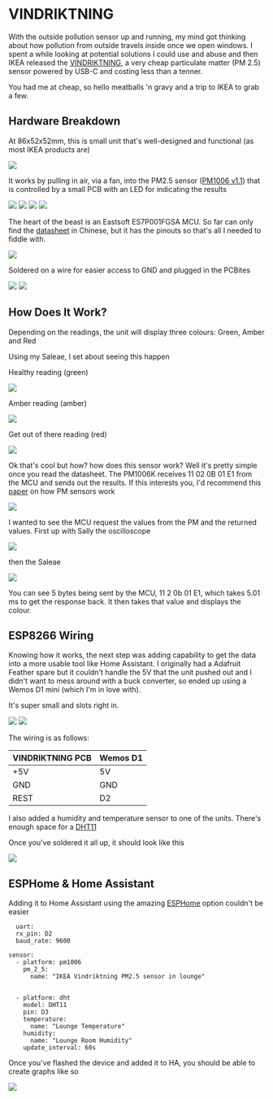 # VINDRIKTNING

With the outside pollution sensor up and running, my mind got thinking about how pollution from outside travels inside once we open windows. I spent a while looking at potential solutions I could use and abuse and then IKEA released the [VINDRIKTNING](https://www.ikea.com/gb/en/p/vindriktning-air-quality-sensor-80515910/), a very cheap particulate matter (PM 2.5) sensor powered by USB-C and costing less than a tenner. 

You had me at cheap, so hello meatballs 'n gravy and a trip to IKEA to grab a few. 

## Hardware Breakdown

At 86x52x52mm, this is small unit that's well-designed and functional (as most IKEA products are)

![](../images/vindriktning1.jpg)

It works by pulling in air, via a fan, into the PM2.5 sensor ([PM1006 v1.1](https://pdf.directindustry.com/pdf/cubic-sensor-instrument-co-ltd/pm1006k-led-particle-sensor-module/54752-927719.html)) that is controlled by a small PCB with an LED for indicating the results 

![](../images/vindriktning2.jpg)
![](../images/vindriktning3.jpg)
![](../images/vindriktning4.jpg)
![](../images/vindriktning5.jpg)

The heart of the beast is an Eastsoft ES7P001FGSA MCU. So far can only find the [datasheet](http://datasheet.eeworld.com.cn/new_part/ES7P001FGSA,eastsoft,22824685.html) in Chinese, but it has the pinouts so that's all I needed to fiddle with.

![](../images/vindriktning6.jpg)

Soldered on a wire for easier access to GND and plugged in the PCBites

![](../images/vindriktning8.jpg)
![](../images/vindriktning7.jpg)

## How Does It Work?

Depending on the readings, the unit will display three colours: Green, Amber and Red

Using my Saleae, I set about seeing this happen

Healthy reading (green)

![](../images/vindriktning12.png)

Amber reading (amber)

![](../images/vindriktning13.png)

Get out of there reading (red)

![](../images/vindriktning14.png)

Ok that's cool but how? how does this sensor work? Well it's pretty simple once you read the datasheet. The PM1006K receives 11 02 0B 01 E1 from the MCU and sends out the results. If this interests you, I'd recommend this [paper](https://journals.plos.org/plosone/article?id=10.1371/journal.pone.0185700) on how PM sensors work

![](../images/vindriktning15.png)

I wanted to see the MCU request the values from the PM and the returned values. First up with Sally the oscilloscope

![](../images/vindriktning16.jpeg)

then the Saleae

![](../images/vindriktning17.png)

You can see 5 bytes being sent by the MCU, 11 2 0b 01 E1, which takes 5.01 ms to get the response back. It then takes that value and displays the colour. 

## ESP8266 Wiring

Knowing how it works, the next step was adding capability to get the data into a more usable tool like Home Assistant. I originally had a Adafruit Feather spare but it couldn't handle the 5V that the unit pushed out and I didn't want to mess around with a buck converter, so ended up using a Wemos D1 mini (which I'm in love with). 

It's super small and slots right in. 

![](../images/vindriktning18.jpeg)
![](../images/vindriktning19.jpeg)

The wiring is as follows:

| VINDRIKTNING PCB     | Wemos D1 |
| ----------- | ----------- |
| +5V      | 5V      |
| GND   | GND        |
| REST   | D2        |

I also added a humidity and temperature sensor to one of the units. There's enough space for a [DHT11](https://learn.adafruit.com/dht)

Once you've soldered it all up, it should look like this 

![](../images/vindriktning11.jpg)

## ESPHome & Home Assistant

Adding it to Home Assistant using the amazing [ESPHome](https://esphome.io/) option couldn't be easier

```
  uart:
  rx_pin: D2
  baud_rate: 9600

sensor:
  - platform: pm1006
    pm_2_5:
      name: "IKEA Vindriktning PM2.5 sensor in lounge"
      
      
  - platform: dht
    model: DHT11
    pin: D3
    temperature:
      name: "Lounge Temperature"
    humidity:
      name: "Lounge Room Humidity"
    update_interval: 60s
```    

Once you've flashed the device and added it to HA, you should be able to create graphs like so

![](../images/vindriktning19.png)

  
